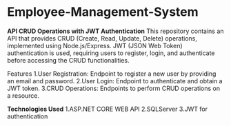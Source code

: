 # Employee-Management-System


**API CRUD Operations with JWT Authentication**
This repository contains an API that provides CRUD (Create, Read, Update, Delete) operations, implemented using Node.js/Express. JWT (JSON Web Token) authentication is used, requiring users to register, login, and authenticate before accessing the CRUD functionalities.

Features
1.User Registration: Endpoint to register a new user by providing an email and password.
2.User Login: Endpoint to authenticate and obtain a JWT token.
3.CRUD Operations: Endpoints to perform CRUD operations on a resource.

**Technologies Used**
1.ASP.NET CORE WEB API
2.SQLServer
3.JWT for authentication


